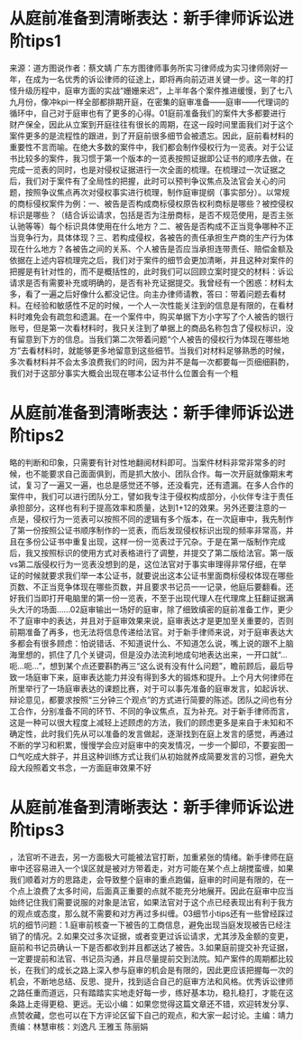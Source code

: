 # 从庭前准备到清晰表达：新手律师诉讼进阶tips1

来源：道方图说作者：蔡文婧 广东方图律师事务所实习律师成为实习律师刚好一年，在成为一名优秀的诉讼律师的征途上，即将再向前迈进关键一步。这一年的打怪升级历程中，庭审方面的实战“姗姗来迟”，上半年各个案件推进缓慢，到了七八九月份，像冲kpi一样全部都排期开庭，在密集的庭审准备——庭审——代理词的循环中，自己对于庭审也有了更多的心得。01庭前准备我们的案件大多都要进行财产保全，因此从立案到开庭往往有很长的周期，在这一段时间里面我们对于这个案件更多的是流程性的跟进，到了开庭前很多细节会被遗忘。因此，庭前看材料的重要性不言而喻。在绝大多数的案件中，我们都会制作侵权行为一览表。对于公证书比较多的案件，我习惯于第一个版本的一览表按照证据即公证书的顺序去做，在完成一览表的同时，也是对侵权证据进行一次全面的梳理。在梳理过一次证据之后，我们对于案件有了全局性的把握，此时可以预判争议焦点及法官会关心的问题，按照争议焦点再次对侵权事实进行梳理，制作庭审提纲（事实部分）。以常规的商标侵权案件为例：一、被告是否构成商标侵权原告权利商标是哪些？被控侵权标识是哪些？（结合诉讼请求，包括是否为注册商标，是否不规范使用，是否主张认驰等等）每个标识具体使用在什么地方？二、被告是否构成不正当竞争哪种不正当竞争行为，具体体现？三、若构成侵权，各被告的责任承担生产商的生产行为体现在什么地方？各被告之间的关系、个人被告是否应当承担连带责任、赔偿金额及依据在上述内容梳理完之后，我们对于案件的细节会更加清晰，并且这种对案件的把握是有针对性的，而不是概括性的，此时我们可以回顾立案时提交的材料：诉讼请求是否有需要补充或明确的，是否有补充证据提交。我曾经有一个困惑：材料太多，看了一遍之后好像什么都没记住。向主办律师请教，答曰：带着问题去看材料。在经验和敏感性不足的时候，一个人一次性能关注到的信息是有限的，在看材料时难免会有疏忽和遗漏。在一个案件中，购买单据下方小字写了个人被告的银行账号，但是第一次看材料时，我只关注到了单据上的商品名称包含了侵权标识，没有留意到下方的信息。当我们第二次带着问题“个人被告的侵权行为体现在哪些地方”去看材料时，就能够更多地留意到这些细节。当我们对材料足够熟悉的时候，多次看材料并不会太多浪费我们的时间，因为并不是每一次都要每一页细细斟酌，我们对于这部分事实大概会出现在哪本公证书什么位置会有一个粗

# 从庭前准备到清晰表达：新手律师诉讼进阶tips2

略的判断和印象，只需要有针对性地翻阅材料即可。当案件材料非常非常多的时候，也不能要求自己面面俱到，而是抓大放小、团队合作。每一次开庭就像期末考试，复习了一遍又一遍，也总是感觉还不够，还没看完，还有遗漏。在多人合作的案件中，我们可以进行团队分工，譬如我专注于侵权构成部分，小伙伴专注于责任承担部分，这样也有利于提高效率和质量，达到1+12的效果。另外还要注意的一点是，侵权行为一览表可以按照不同的逻辑有多个版本，在一次庭审中，我先制作了第一份按照公证书顺序制作的一览表，而后发现侵权标识出现的频率非常高，并且在多份公证书中重复出现，这样一份一览表过于冗杂。于是在第一版制作完成后，我又按照标识的使用方式对表格进行了调整，并提交了第二版给法官。第一版vs第二版侵权行为一览表没想到的是，这位法官对于事实审理得非常仔细，在举证的时候就要求我们举一本公证书，就要说出这本公证书里面商标侵权体现在哪些页数、不正当竞争体现在哪些页数，并且要求书记员一一记录，他庭后要翻看。还好我们当即打开电脑里的第一份一览表，不至于出现代理人在代理席上狂翻证据满头大汗的场面……02庭审输出一场好的庭审，除了细致缜密的庭前准备工作，更少不了庭审中的表达，并且对于庭审效果来说，庭审表达才是更加至关重要的，否则前期准备了再多，也无法将信息传递给法官。对于新手律师来说，对于庭审表达大多都会有很多顾虑：怕说错话、不知道说什么、不知道怎么说，嘴上说的跟不上脑海里想的，抓住了几个关键词，但是没办法流利地成句地表达出来，一开口就“...呃...呃...”，想到某个点还要斟酌再三“这么说有没有什么问题”，瞻前顾后，最后导致一场庭审下来，庭审表达能力并没有得到多大的锻炼和提升。上个月大何律师在所里举行了一场庭审表达的课题比赛，对于可以事先准备的庭审发言，如起诉状、辩论意见，都要求按照“三分钟三个观点”的方式进行简要的陈述。团队之间也有分工合作，分别准备不同的环节、不同的争议焦点，互为补充。对于新手律师而言，这是一种可以很大程度上减轻上述顾虑的方法，我们的顾虑更多是来自于未知和不确定性，此时我们先从可以准备的发言做起，逐渐找到在庭上发言的感觉，再通过不断的学习和积累，慢慢学会应对庭审中的突发情况，一步一个脚印，不要妄图一口气吃成大胖子，并且这种训练方式让我们从初始就养成简要发言的习惯，避免大段大段照着文书念，一方面庭审效果不好

# 从庭前准备到清晰表达：新手律师诉讼进阶tips3

，法官听不进去，另一方面极大可能被法官打断，加重紧张的情绪。新手律师在庭审中还容易进入一个误区就是被对方带着走，对方可能在某个点上胡搅蛮缠，如果我们顺着对方的思路走，会导致整个庭审的重点跑偏，庭审的时间是有限的，在一个点上浪费了太多时间，后面真正重要的点就不能充分地展开。因此在庭审中应当始终记住我们需要说服的对象是法官，如果法官对于这个点已经表现出有利于我方的观点或态度，那么就不需要和对方再过多纠缠。03细节小tips还有一些曾经踩过坑的细节问题：1.庭审前核查一下被告的工商信息，避免出现当庭发现被告已经注销了的情况。2.如果交过多次证据，或者变更过诉讼请求，尤其涉及金额的变更，庭前和书记员确认一下是否都收到并且都送达了被告。3.如果庭前提交补充证据，一定要提前和法官、书记员沟通，并且尽量提前交到法院。知产案件的周期都比较长，在我们的成长之路上深入参与庭审的机会是有限的，因此更应该把握每一次的机会，不断地总结、反思、提升，找到适合自己的庭审方法和风格。优秀诉讼律师之路任重而道远，只有踏踏实实地走好每一步，练好基本功，稳扎稳打，才能在这条路上走得更稳、更远。无讼小编：如果您觉得这篇文章还不错，欢迎转发分享、点赞收藏，您也可以在下方评论区留下自己的观点，和大家一起讨论。主编：靖力责编：林慧审核：刘逸凡 王雅玉 陈丽娟 

